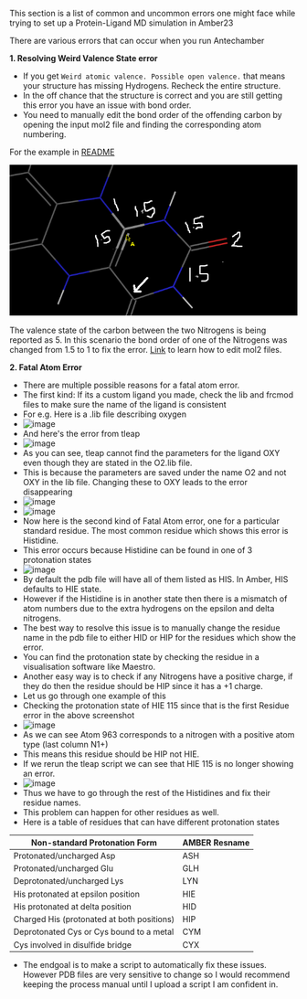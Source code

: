 This section is a list of common and uncommon errors one might face while trying to set up a Protein-Ligand MD simulation in Amber23

There are various errors that can occur when you run Antechamber

**1. Resolving Weird Valence State error**

- If you get `Weird atomic valence. Possible open valence.` that means your structure has missing Hydrogens. Recheck the entire structure.
- In the off chance that the structure is correct and you are still getting this error you have an issue with bond order.
- You need to manually edit the bond order of the offending carbon by opening the input mol2 file and finding the corresponding atom numbering.

For the example in [README](README.MD) 

![](https://github.com/ParthBandivadekar/protein_ligand_md/blob/c5a83e67fed205e9c3b600b4d703b7c315feb399/Screenshot%20from%202024-03-18%2016-04-38.png)

The valence state of the carbon between the two Nitrogens is being reported as 5. In this scenario the bond order of one of the Nitrogens was changed from 1.5 to 1 to fix the error. 
[Link](https://chemicbook.com/2021/02/20/mol2-file-format-explained-for-beginners-part-2.html) to learn how to edit mol2 files.

**2. Fatal Atom Error**

- There are multiple possible reasons for a fatal atom error.
- The first kind: If its a custom ligand you made, check the lib and frcmod files to make sure the name of the ligand is consistent
- For e.g. Here is a .lib file describing oxygen
- ![image](https://github.com/ParthBandivadekar/protein_ligand_md/assets/159869420/192278a5-9d7b-4ae7-bfcb-c76b075328c3)
- And here's the error from tleap
- ![image](https://github.com/ParthBandivadekar/protein_ligand_md/assets/159869420/d6e550e0-2451-4a7c-b8b6-9e9a7b74d86a)
- As you can see, tleap cannot find the parameters for the ligand OXY even though they are stated in the O2.lib file.
- This is because the parameters are saved under the name O2 and not OXY in the lib file. Changing these to OXY leads to the error disappearing
- ![image](https://github.com/ParthBandivadekar/protein_ligand_md/assets/159869420/01aba3f7-1869-4e3b-a80c-7fb41062c52b)
- ![image](https://github.com/ParthBandivadekar/protein_ligand_md/assets/159869420/fedf3653-572e-4fbd-9fa3-2cb92d7e5cc7)
- Now here is the second kind of Fatal Atom error, one for a particular standard residue. The most common residue which shows this error is Histidine.
- This error occurs because Histidine can be found in one of 3 protonation states
- ![image](https://github.com/ParthBandivadekar/protein_ligand_md/assets/159869420/30665205-89a5-4623-969a-4d818d4a26f0)
- By default the pdb file will have all of them listed as HIS. In Amber, HIS defaults to HIE state.
- However if the Histidine is in another state then there is a mismatch of atom numbers due to the extra hydrogens on the epsilon and delta nitrogens.
- The best way to resolve this issue is to manually change the residue name in the pdb file to either HID or HIP for the residues which show the error.
- You can find the protonation state by checking the residue in a visualisation software like Maestro.
- Another easy way is to check if any Nitrogens have a positive charge, if they do then the residue should be HIP since it has a +1 charge.
- Let us go through one example of this
- Checking the protonation state of HIE 115 since that is the first Residue error in the above screenshot
- ![image](https://github.com/ParthBandivadekar/protein_ligand_md/assets/159869420/aad8405d-70f8-4359-8580-e366de9937cd)
- As we can see Atom 963 corresponds to a nitrogen with a positive atom type (last column N1+)
- This means this residue should be HIP not HIE.
- If we rerun the tleap script we can see that HIE 115 is no longer showing an error.
- ![image](https://github.com/ParthBandivadekar/protein_ligand_md/assets/159869420/39392c93-7c7f-4571-8d64-9c06b238dd58)
- Thus we have to go through the rest of the Histidines and fix their residue names.
- This problem can happen for other residues as well.
- Here is a table of residues that can have different protonation states

|         Non-standard Protonation Form      | AMBER Resname |
| ------------------------------------------ | ------------- |      
| Protonated/uncharged Asp                   | ASH           |
| Protonated/uncharged Glu                   | GLH           |
| Deprotonated/uncharged Lys                 | LYN           |
| His protonated at epsilon position         | HIE           |
| His protonated at delta position           | HID           |
| Charged His (protonated at both positions) | HIP           |
| Deprotonated Cys or Cys bound to a metal   | CYM           |
| Cys involved in disulfide bridge           | CYX           |

- The endgoal is to make a script to automatically fix these issues. However PDB files are very sensitive to change so I would recommend keeping the process manual until I upload a script I am confident in.







